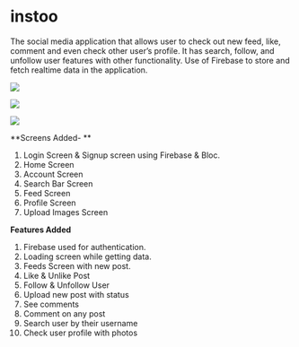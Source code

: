 # instoo

The social media application that allows user to check out new feed, like, comment and even check other user’s profile. It has search, follow, and unfollow user features with other functionality. Use of Firebase to store and fetch realtime data in the application.

![](https://github.com/Pratulpant01/Instoo-Social-Media-App/blob/master/Instoo%20authentication.gif)

![](https://github.com/Pratulpant01/Instoo-Social-Media-App/blob/master/Insto%20Feed%20Screen.gif)

![](https://github.com/Pratulpant01/Instoo-Social-Media-App/blob/master/Instoo%20features.gif)




**Screens Added- **

1. Login Screen & Signup screen using Firebase & Bloc.
2. Home Screen
3. Account Screen
4. Search Bar Screen
5. Feed Screen
6. Profile Screen
7. Upload Images Screen

**Features Added**
1. Firebase used for authentication.
2. Loading screen while getting data.
3. Feeds Screen with new post.
4. Like & Unlike Post
5. Follow & Unfollow User
6. Upload new post with status
7. See comments
8. Comment on any post
9. Search user by their username
10. Check user profile with photos
